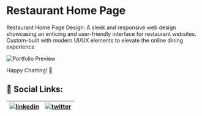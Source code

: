 
# Restaurant Home Page 

Restaurant Home Page Design: A sleek and responsive web design showcasing an enticing and user-friendly interface for restaurant websites. Custom-built with modern UI/UX elements to elevate the online dining experience

![Portfolio Preview](src/assets/restuarant.png)


Happy Chatting! 🚀

## 🔗 Social Links:

| [![linkedin](https://img.shields.io/badge/linkedin-0A66C2?style=for-the-badge&logo=linkedin&logoColor=white)](https://www.linkedin.com/in/almaskhann/) | [![twitter](https://img.shields.io/badge/twitter-1DA1F2?style=for-the-badge&logo=twitter&logoColor=white)](https://twitter.com/almas_khan1286) |
| --- | --- |